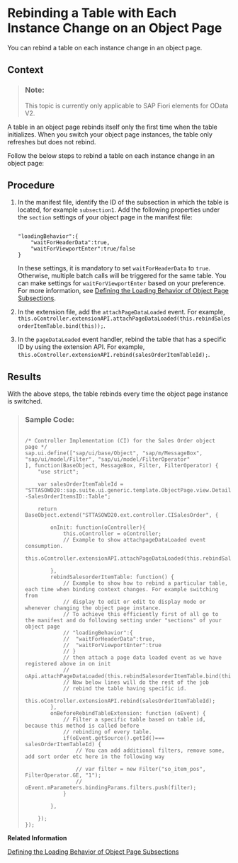 <!-- loioa6946a8d5ec0432ea7d1771df6a6474e -->

# Rebinding a Table with Each Instance Change on an Object Page

You can rebind a table on each instance change in an object page.



## Context

> ### Note:  
> This topic is currently only applicable to SAP Fiori elements for OData V2.

A table in an object page rebinds itself only the first time when the table initializes. When you switch your object page instances, the table only refreshes but does not rebind.

Follow the below steps to rebind a table on each instance change in an object page:



## Procedure

1.  In the manifest file, identify the ID of the subsection in which the table is located, for example `subsection1`. Add the following properties under the `section` settings of your object page in the manifest file:

    ```
    
    "loadingBehavior":{
    	"waitForHeaderData":true,
    	"waitForViewportEnter":true/false
    }
    ```

    In these settings, it is mandatory to set `waitForHeaderData` to `true`. Otherwise, multiple batch calls will be triggered for the same table. You can make settings for `waitForViewportEnter` based on your preference. For more information, see [Defining the Loading Behavior of Object Page Subsections](defining-the-loading-behavior-of-object-page-subsections-6b84249.md).

2.  In the extension file, add the `attachPageDataLoaded` event. For example, `this.oController.extensionAPI.attachPageDataLoaded(this.rebindSalesorderItemTable.bind(this));`.

3.  In the `pageDataLoaded` event handler, rebind the table that has a specific ID by using the extension API. For example, `this.oController.extensionAPI.rebind(salesOrderItemTableId);`.




<a name="loioa6946a8d5ec0432ea7d1771df6a6474e__result_vgv_qx3_xlb"/>

## Results

With the above steps, the table rebinds every time the object page instance is switched.



> ### Sample Code:  
> ```
> 
> /* Controller Implementation (CI) for the Sales Order object page */
> sap.ui.define(["sap/ui/base/Object", "sap/m/MessageBox", "sap/ui/model/Filter", "sap/ui/model/FilterOperator"
> ], function(BaseObject, MessageBox, Filter, FilterOperator) {
>     "use strict";
> 
>     var salesOrderItemTableId = "STTASOWD20::sap.suite.ui.generic.template.ObjectPage.view.Details::C_STTA_SalesOrder_WD_20--SalesOrderItemsID::Table";
> 
>     return BaseObject.extend("STTASOWD20.ext.controller.CISalesOrder", {
>         
>         onInit: function(oController){
>             this.oController = oController;
>             // Example to show attachpageDataLoaded event consumption.
>              this.oController.extensionAPI.attachPageDataLoaded(this.rebindSalesorderItemTable.bind(this));
> 
>         },
>         rebindSalesorderItemTable: function() {
>             // Example to show how to rebind a particular table, each time when binding context changes. For example switching from
>             // display to edit or edit to display mode or whenever changing the object page instance.
>             // To achieve this efficiently first of all go to the manifest and do following setting under "sections" of your object page
>             // "loadingBehavior":{
>             //  "waitForHeaderData":true,
>             //  "waitForViewportEnter":true
>             // }
>             // then attach a page data loaded event as we have registered above in on init
>             // oApi.attachPageDataLoaded(this.rebindSalesorderItemTable.bind(this));
>             // Now below lines will do the rest of the job
>             // rebind the table having specific id.
>             this.oController.extensionAPI.rebind(salesOrderItemTableId);
>         },
>         onBeforeRebindTableExtension: function (oEvent) {
>             // Filter a specific table based on table id, because this method is called before
>             // rebinding of every table.
>             if(oEvent.getSource().getId()=== salesOrderItemTableId) {
>                 // You can add additional filters, remove some, add sort order etc here in the following way
> 
>                 // var filter = new Filter("so_item_pos", FilterOperator.GE, "1");
>                 // oEvent.mParameters.bindingParams.filters.push(filter);
>             }
>             
>         },
> 
>     });
> });
> 
> ```

**Related Information**  


[Defining the Loading Behavior of Object Page Subsections](defining-the-loading-behavior-of-object-page-subsections-6b84249.md "You can define the loading behavior of subsections in an object page in the manifest settings.")

